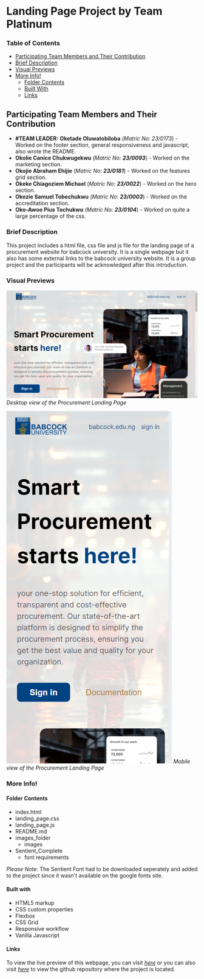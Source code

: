 
# Landing Page Project by Team Platinum

### Table of Contents

- [Participating Team Members and Their Contribution](#participating-team-members-and-their-contribution)
- [Brief Description](#brief-description)
- [Visual Previews](#visual-previews)
- [More Info!](#more-info)
  - [Folder Contents](#folder-contents)
  - [Built With](#built-with)
  - [Links](#quick-links)

## Participating Team Members and Their Contribution

- **#TEAM LEADER:** **Oketade Oluwatobiloba** (*Matric No: 23/0173*) - Worked on the footer section, general responsiveness and javascript, also wrote the README.
- **Okolie Canice Chukwugekwu** (*Matric No: **23/0093***) - Worked on the marketing section.
- **Okojie Abraham Ehijie** (*Matric No: **23/0181***) - Worked on the features grid section.
- **Okeke Chiagoziem Michael** (*Matric No: **23/0022***) - Worked on the hero section.
- **Okezie Samuel Tobechukwu** (*Matric No: **23/0003***) - Worked on the accreditation section.
- **Oko-Awoo Pius Tochukwu** (*Matric No: **23/0104***) - Worked on quite a large percentage of the css.

### Brief Description

This project includes a html file, css file and js file for the landing page of a procurement website for babcock university.
It is a single webpage but it also has some external links to the babcock university website. It is a group project and the participants will be acknowledged after this introduction.  

### Visual Previews

![Desktop Preview for the landing page project](./images_folder/desktop_preview.png)
*Desktop view of the Procurement Landing Page*

![Mobile Preview for the landing page project](./images_folder/mobile_preview.png)
*Mobile view of the Procurement Landing Page*

### More Info!

#### Folder Contents

- index.html
- landing_page.css
- landing_page.js
- README.md
- images_folder
  - images
- Sentient_Complete 
  - font requirements
 
*Please Note*: The Sentient Font had to be downloaded seperately and added to the project since it wasn't available on the google fonts site.

#### Built with

- HTML5 markup
- CSS custom properties
- Flexbox
- CSS Grid
- Responsive workflow
- Vanilla Javascript

#### Links
To view the live preview of this webpage, you can visit *[here][1]* or you can also visit *[here][2]* to view the github repository where the project is located.

[1]: <https://tobi007-del.github.io/LANDING_PAGE_PROJECT> "LIVE PREVIEW OF THE PROCUREMENT PAGE"

[2]: <https://github.com/Tobi007-del/LANDING_PAGE_PROJECT> "GITHUB REPOSITORY OF THIS PROJECT"
